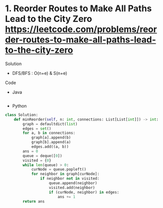 # 1. Reorder Routes to Make All Paths Lead to the City Zero https://leetcode.com/problems/reorder-routes-to-make-all-paths-lead-to-the-city-zero

Solution

- DFS/BFS : O(n+e) & S(n+e)

Code

- Java

```java

```

- Python

```python
class Solution:
    def minReorder(self, n: int, connections: List[List[int]]) -> int:
        graph = defaultdict(list)
        edges = set()
        for a, b in connections:
            graph[a].append(b)
            graph[b].append(a)
            edges.add((a, b))
        ans = 0
        queue = deque([0])
        visited = {0}
        while len(queue) > 0:
            curNode = queue.popleft()
            for neighbor in graph[curNode]:
                if neighbor not in visited:
                    queue.append(neighbor)
                    visited.add(neighbor)
                    if (curNode, neighbor) in edges:
                        ans += 1
        return ans
```